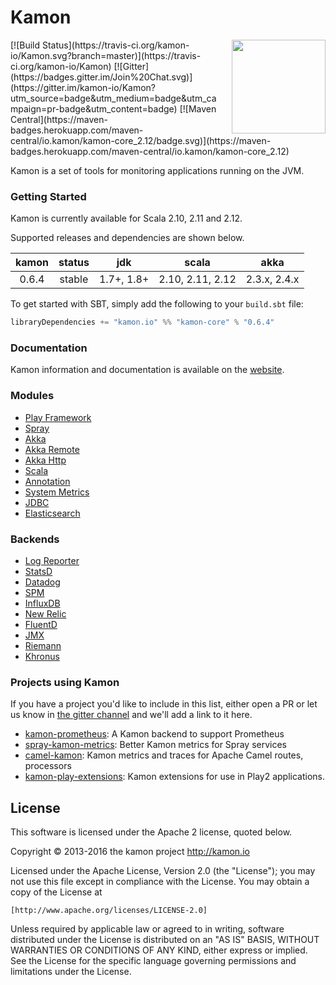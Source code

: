 # Kamon
<img align="right" src="https://rawgit.com/kamon-io/Kamon/master/kamon-logo.svg" height="150px" style="padding-left: 20px"/>
[![Build Status](https://travis-ci.org/kamon-io/Kamon.svg?branch=master)](https://travis-ci.org/kamon-io/Kamon)
[![Gitter](https://badges.gitter.im/Join%20Chat.svg)](https://gitter.im/kamon-io/Kamon?utm_source=badge&utm_medium=badge&utm_campaign=pr-badge&utm_content=badge)
[![Maven Central](https://maven-badges.herokuapp.com/maven-central/io.kamon/kamon-core_2.12/badge.svg)](https://maven-badges.herokuapp.com/maven-central/io.kamon/kamon-core_2.12)

Kamon is a set of tools for monitoring applications running on the JVM.

### Getting Started

Kamon is currently available for Scala 2.10, 2.11 and 2.12.

Supported releases and dependencies are shown below.

| kamon  | status | jdk  | scala            | akka   |
|:------:|:------:|:----:|------------------|:------:|
|  0.6.4 | stable | 1.7+, 1.8+ | 2.10, 2.11, 2.12  | 2.3.x, 2.4.x |

To get started with SBT, simply add the following to your `build.sbt`
file:

```scala
libraryDependencies += "kamon.io" %% "kamon-core" % "0.6.4"
```

### Documentation

Kamon information and documentation is available on the
[website](http://kamon.io).

### Modules ###

* [Play Framework]
* [Spray]  
* [Akka] 
* [Akka Remote]
* [Akka Http]  
* [Scala]  
* [Annotation]
* [System Metrics] 
* [JDBC]  
* [Elasticsearch]

### Backends ###

* [Log Reporter]
* [StatsD] 
* [Datadog] 
* [SPM]
* [InfluxDB] 
* [New Relic]  
* [FluentD] 
* [JMX] 
* [Riemann]  
* [Khronus]  


### Projects using Kamon ###

If you have a project you'd like to include in this list, either open a PR or let us know in [the gitter channel](https://gitter.im/kamon-io/Kamon) and we'll add a link to it here.

* [kamon-prometheus](https://github.com/MonsantoCo/kamon-prometheus): A Kamon backend to support Prometheus
* [spray-kamon-metrics](https://github.com/MonsantoCo/spray-kamon-metrics): Better Kamon metrics for Spray services
* [camel-kamon](https://github.com/osinka/camel-kamon): Kamon metrics and traces for Apache Camel routes, processors
* [kamon-play-extensions](https://github.com/agiledigital/kamon-play-extensions): Kamon extensions for use in Play2 applications.

## License

This software is licensed under the Apache 2 license, quoted below.

Copyright © 2013-2016 the kamon project <http://kamon.io>

Licensed under the Apache License, Version 2.0 (the "License"); you may not
use this file except in compliance with the License. You may obtain a copy of
the License at

    [http://www.apache.org/licenses/LICENSE-2.0]

Unless required by applicable law or agreed to in writing, software
distributed under the License is distributed on an "AS IS" BASIS, WITHOUT
WARRANTIES OR CONDITIONS OF ANY KIND, either express or implied. See the
License for the specific language governing permissions and limitations under
the License.


[Play Framework]: https://github.com/kamon-io/kamon-play
[Spray]: https://github.com/kamon-io/kamon-spray
[Akka]:https://github.com/kamon-io/kamon-akka                                          
[Akka Remote]: https://github.com/kamon-io/kamon-akka-remote
[Akka Http]: https://github.com/kamon-io/kamon-akka-http
[Scala]: https://github.com/kamon-io/kamon-scala 
[Annotation]: https://github.com/kamon-io/kamon-annotation 
[System Metrics]: https://github.com/kamon-io/kamon-system-metrics
[JDBC]: https://github.com/kamon-io/kamon-jdbc
[Elasticsearch]: https://github.com/kamon-io/kamon-elasticsearch

[Log Reporter]: https://github.com/kamon-io/kamon-log-reporter
[SPM]: https://github.com/kamon-io/kamon-spm
[Datadog]: https://github.com/kamon-io/kamon-datadog
[FluentD]: https://github.com/kamon-io/kamon-fluentd
[JMX]: https://github.com/kamon-io/kamon-jmx
[StatsD]: https://github.com/kamon-io/kamon-statsd
[Riemann]: https://github.com/kamon-io/kamon-riemann 
[Khronus]: https://github.com/kamon-io/kamon-khronus 
[New Relic]: https://github.com/kamon-io/kamon-newrelic
[InfluxDB]: https://github.com/kamon-io/kamon-influxdb


